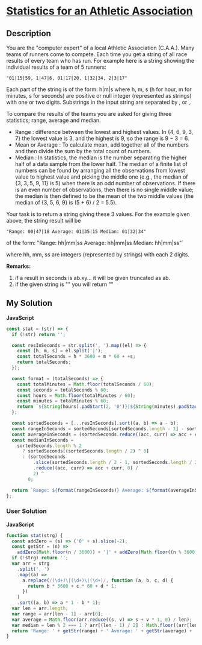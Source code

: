 # [Statistics for an Athletic Association](https://www.codewars.com/kata/55b3425df71c1201a800009c)

## Description

You are the "computer expert" of a local Athletic Association (C.A.A.). Many teams of runners come to compete. Each time you get a string of all race results of every team who has run. For example here is a string showing the individual results of a team of 5 runners:

```
"01|15|59, 1|47|6, 01|17|20, 1|32|34, 2|3|17"
```

Each part of the string is of the form: h|m|s where h, m, s (h for hour, m for minutes, s for seconds) are positive or null integer (represented as strings) with one or two digits. Substrings in the input string are separated by , or ,.

To compare the results of the teams you are asked for giving three statistics; range, average and median.

- Range : difference between the lowest and highest values. In {4, 6, 9, 3, 7} the lowest value is 3, and the highest is 9, so the range is 9 − 3 = 6.
- Mean or Average : To calculate mean, add together all of the numbers and then divide the sum by the total count of numbers.
- Median : In statistics, the median is the number separating the higher half of a data sample from the lower half. The median of a finite list of numbers can be found by arranging all the observations from lowest value to highest value and picking the middle one (e.g., the median of {3, 3, 5, 9, 11} is 5) when there is an odd number of observations. If there is an even number of observations, then there is no single middle value; the median is then defined to be the mean of the two middle values (the median of {3, 5, 6, 9} is (5 + 6) / 2 = 5.5).

Your task is to return a string giving these 3 values. For the example given above, the string result will be

```
"Range: 00|47|18 Average: 01|35|15 Median: 01|32|34"
```

of the form: "Range: hh|mm|ss Average: hh|mm|ss Median: hh|mm|ss"`

where hh, mm, ss are integers (represented by strings) with each 2 digits.

**Remarks:**

1. if a result in seconds is ab.xy... it will be given truncated as ab.
2. if the given string is "" you will return ""

## My Solution

**JavaScript**

```js
const stat = (str) => {
  if (!str) return '';

  const resInSeconds = str.split(', ').map((el) => {
    const [h, m, s] = el.split('|');
    const totalSeconds = h * 3600 + m * 60 + +s;
    return totalSeconds;
  });

  const format = (totalSeconds) => {
    const totalMinutes = Math.floor(totalSeconds / 60);
    const seconds = totalSeconds % 60;
    const hours = Math.floor(totalMinutes / 60);
    const minutes = totalMinutes % 60;
    return `${String(hours).padStart(2, '0')}|${String(minutes).padStart(2, '0')}|${String(seconds).padStart(2, '0')}`;
  };

  const sortedSeconds = [...resInSeconds].sort((a, b) => a - b);
  const rangeInSeconds = sortedSeconds[sortedSeconds.length - 1] - sortedSeconds[0];
  const averageInSeconds = (sortedSeconds.reduce((acc, curr) => acc + curr, 0) / sortedSeconds.length) ^ 0;
  const medianInSeconds =
    sortedSeconds.length % 2
      ? sortedSeconds[(sortedSeconds.length / 2) ^ 0]
      : (sortedSeconds
          .slice(sortedSeconds.length / 2 - 1, sortedSeconds.length / 2 + 1)
          .reduce((acc, curr) => acc + curr, 0) /
          2) ^
        0;

  return `Range: ${format(rangeInSeconds)} Average: ${format(averageInSeconds)} Median: ${format(medianInSeconds)}`;
};
```

### User Solution

**JavaScript**

```js
function stat(strg) {
  const addZero = (s) => ('0' + s).slice(-2);
  const getStr = (n) =>
    addZero(Math.floor(n / 3600)) + '|' + addZero(Math.floor((n % 3600) / 60)) + '|' + addZero(n % 60);
  if (!strg) return '';
  var arr = strg
    .split(', ')
    .map((a) =>
      a.replace(/(\d+)\|(\d+)\|(\d+)/, function (a, b, c, d) {
        return b * 3600 + c * 60 + d * 1;
      })
    )
    .sort((a, b) => a * 1 - b * 1);
  var len = arr.length;
  var range = arr[len - 1] - arr[0];
  var average = Math.floor(arr.reduce((s, v) => s + v * 1, 0) / len);
  var median = len % 2 === 1 ? arr[(len - 1) / 2] : Math.floor((arr[len / 2] * 1 + arr[len / 2 - 1] * 1) / 2);
  return 'Range: ' + getStr(range) + ' Average: ' + getStr(average) + ' Median: ' + getStr(median);
}
```

